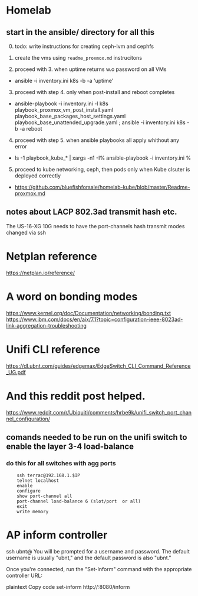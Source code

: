 # Homelab
## start in the ansible/ directory for all this
0. todo: write instructions for creating ceph-lvm and cephfs

1. create the vms using `readme_proxmox.md` instrucitons

2. proceed with 3. when uptime returns w.o password on all VMs
  - ansible -i inventory.ini k8s  -b -a 'uptime'

3. proceed with step 4. only when post-install and reboot completes
  - ansible-playbook -i inventory.ini -l k8s playbook_proxmox_vm_post_install.yaml playbook_base_packages_host_settings.yaml playbook_base_unattended_upgrade.yaml ; ansible -i inventory.ini k8s  -b -a reboot

4. proceed with step 5. when ansible playbooks all apply whithout any error
  - ls -1 playbook_kube_* | xargs -n1 -I% ansible-playbook -i inventory.ini  %

5. proceed to kube networking, ceph, then pods only when Kube clsuter is deployed correctly
  - https://github.com/bluefishforsale/homelab-kube/blob/master/Readme-proxmox.md

## notes about LACP 802.3ad transmit hash etc.
The US-16-XG 10G needs to have the port-channels hash transmit modes changed via ssh

# Netplan reference
https://netplan.io/reference/

# A word on bonding modes
https://www.kernel.org/doc/Documentation/networking/bonding.txt
https://www.ibm.com/docs/en/aix/7.1?topic=configuration-ieee-8023ad-link-aggregation-troubleshooting

# Unifi CLI reference
https://dl.ubnt.com/guides/edgemax/EdgeSwitch_CLI_Command_Reference_UG.pdf

# And this reddit post helped.
https://www.reddit.com/r/Ubiquiti/comments/hrbe9k/unifi_switch_port_channel_configuration/

## comands needed to be run on the unifi switch to enable the layer 3-4 load-balance
### do this for all switches with agg ports
```
    ssh terrac@192.168.1.$IP
    telnet localhost
    enable
    configure
    show port-channel all
    port-channel load-balance 6 (slot/port  or all)
    exit
    write memory

```
# AP inform controller
ssh ubnt@<AP-IP>
You will be prompted for a username and password. The default username is usually "ubnt," and the default password is also "ubnt."

Once you're connected, run the "Set-Inform" command with the appropriate controller URL:

plaintext
Copy code
set-inform http://<controller-IP>:8080/inform